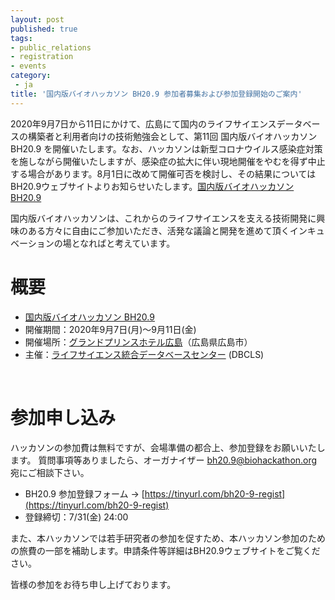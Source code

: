 ```yaml
---
layout: post
published: true
tags:
- public_relations
- registration
- events
category:
 - ja
title: '国内版バイオハッカソン BH20.9 参加者募集および参加登録開始のご案内'
---
```

2020年9月7日から11日にかけて、広島にて国内のライフサイエンスデータベースの構築者と利用者向けの技術勉強会として、第11回 国内版バイオハッカソン BH20.9 を開催いたします。なお、ハッカソンは新型コロナウイルス感染症対策を施しながら開催いたしますが、感染症の拡大に伴い現地開催をやむを得ず中止する場合があります。8月1日に改めて開催可否を検討し、その結果についてはBH20.9ウェブサイトよりお知らせいたします。[国内版バイオハッカソン BH20.9](http://wiki.lifesciencedb.jp/mw/BH20.9)

国内版バイオハッカソンは、これからのライフサイエンスを支える技術開発に興味のある方々に自由にご参加いただき、活発な議論と開発を進めて頂くインキュベーションの場となればと考えています。
<br />

# 概要
*  [国内版バイオハッカソン BH20.9](http://wiki.lifesciencedb.jp/mw/BH20.9)
*  開催期間：2020年9月7日(月)〜9月11日(金)
*  開催場所：[グランドプリンスホテル広島](https://www.princehotels.co.jp/hiroshima/)（広島県広島市）
*  主催：[ライフサイエンス統合データベースセンター](https://dbcls.rois.ac.jp/) (DBCLS)

<br />

# 参加申し込み
ハッカソンの参加費は無料ですが、会場準備の都合上、参加登録をお願いいたします。
質問事項等ありましたら、オーガナイザー bh20.9@biohackathon.org 宛にご相談下さい。

*  BH20.9 参加登録フォーム → [https://tinyurl.com/bh20-9-regist](https://tinyurl.com/bh20-9-regist)
*  登録締切：7/31(金) 24:00

また、本ハッカソンでは若手研究者の参加を促すため、本ハッカソン参加のための旅費の一部を補助します。申請条件等詳細はBH20.9ウェブサイトをご覧ください。

皆様の参加をお待ち申し上げております。
